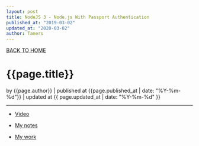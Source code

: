```yaml
---
layout: post
title: NodeJS 3 - Node.js With Passport Authentication
published_at: "2019-03-02"
updated_at: "2020-03-02"
author: Taners
---
```


[BACK TO HOME](https://tane-rs.github.io)

# {{page.title}}

by {{page.author}} |
published at {{page.published_at | date: "%Y-%m-%d"}} |
updated at {{ page.updated_at | date: "%Y-%m-%d" }}

---

- [Video](https://www.youtube.com/watch?v=6FOq4cUdH8k&list=PLillGF-RfqbZ2ybcoD2OaabW2P7Ws8CWu&index=2)

- [My notes](https://github.com/tane-rs/Node_Passport_Auth/blob/master/notse.md)

- [My work](https://github.com/tane-rs/Node_Passport_Auth)